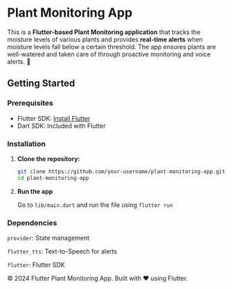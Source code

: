# Plant Monitoring App

This is a **Flutter-based Plant Monitoring application** that tracks the moisture levels of various plants and provides **real-time alerts** when moisture levels fall below a certain threshold. The app ensures plants are well-watered and taken care of through proactive monitoring and voice alerts. 🚀

## Getting Started

### Prerequisites

- Flutter SDK: [Install Flutter](https://flutter.dev/docs/get-started/install)
- Dart SDK: Included with Flutter

### Installation

1. **Clone the repository:**

   ```bash
   git clone https://github.com/your-username/plant-monitoring-app.git
   cd plant-monitoring-app
2. **Run the app**
   
      Go to `lib/main.dart` and run the file using `flutter run`

### **Dependencies**

`provider`: State management

`flutter_tts`: Text-to-Speech for alerts

`flutter`: Flutter SDK


© 2024 Flutter Plant Monitoring App. Built with ❤️ using Flutter.
